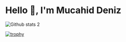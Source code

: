 # Hello 👋, I'm Mucahid Deniz
![Github stats 2](https://github-readme-stats.vercel.app/api?username=kripteks&show_icons=true&theme=radical)

[![trophy](https://github-profile-trophy.vercel.app/?username=ryo-ma&theme=onedark)](https://github.com/ryo-ma/github-profile-trophy)
